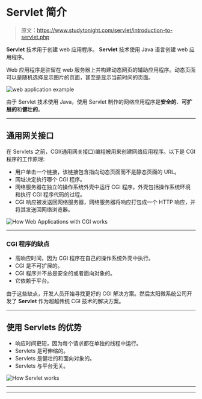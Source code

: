 # Servlet 简介

> 原文：<https://www.studytonight.com/servlet/introduction-to-servlet.php>

**Servlet** 技术用于创建 web 应用程序。 **Servlet** 技术使用 Java 语言创建 web 应用程序。

Web 应用程序是驻留在 web 服务器上并构建动态网页的辅助应用程序。动态页面可以是随机选择显示图片的页面，甚至是显示当前时间的页面。

![web application example](../Images/860012e21eae26d1da433896f8903bf3.png)

由于 Servlet 技术使用 Java，使用 Servlet 制作的网络应用程序是**安全的**、**可扩展的**和**健壮的**。

* * *

## 通用网关接口

在 Servlets 之前，CGI(通用网关接口)编程被用来创建网络应用程序。以下是 CGI 程序的工作原理:

*   用户单击一个链接，该链接包含指向动态页面而不是静态页面的 URL。
*   网址决定执行哪个 CGI 程序。
*   网络服务器在独立的操作系统外壳中运行 CGI 程序。外壳包括操作系统环境和执行 CGI 程序代码的过程。
*   CGI 响应被发送回网络服务器，网络服务器将响应打包成一个 HTTP 响应，并将其发送回网络浏览器。

![How Web Applications with CGI works](../Images/238da4b9184b876d2b00676c58280df8.png)

* * *

### CGI 程序的缺点

*   高响应时间，因为 CGI 程序在自己的操作系统外壳中执行。
*   CGI 是不可扩展的。
*   CGI 程序并不总是安全的或者面向对象的。
*   它依赖于平台。

由于这些缺点，开发人员开始寻找更好的 CGI 解决方案。然后太阳微系统公司开发了 **Servlet** 作为超越传统 CGI 技术的解决方案。

* * *

## 使用 Servlets 的优势

*   响应时间更短，因为每个请求都在单独的线程中运行。
*   Servlets 是可伸缩的。
*   Servlets 是健壮的和面向对象的。
*   Servlets 与平台无关。

![How Servlet works](../Images/02f97aa6cb13ec7a0e59ecfe5305f3e7.png)

* * *

* * *